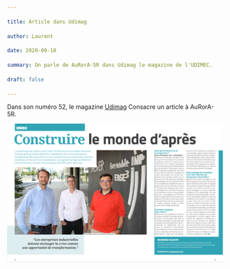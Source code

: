 ```yaml
---

title: Article dans Udimag

author: Laurent

date: 2020-09-10

summary: On parle de AuRorA-5R dans Udimag le magazine de l'UDIMEC.

draft: false

---
```


Dans son numéro 52, le magazine [Udimag](https://www.google.com/url?q=https://www.udimec.fr/sites/default/files/udimag_52_planche_bd.pdf&sa=D&ust=1611012197146000&usg=AOvVaw0w7djol5T-LFs1mAJ6b0xw) Consacre un article à AuRorA-5R.

![](images/image1.png)

